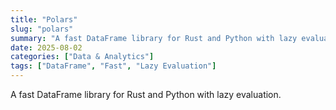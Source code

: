 ```yaml
---
title: "Polars"
slug: "polars"
summary: "A fast DataFrame library for Rust and Python with lazy evaluation."
date: 2025-08-02
categories: ["Data & Analytics"]
tags: ["DataFrame", "Fast", "Lazy Evaluation"]
---
```


A fast DataFrame library for Rust and Python with lazy evaluation.
